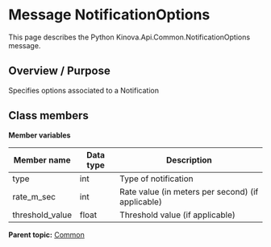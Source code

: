 # Message NotificationOptions

This page describes the Python Kinova.Api.Common.NotificationOptions message.

## Overview / Purpose

Specifies options associated to a Notification

## Class members

 **Member variables** 

|Member name|Data type|Description|
|-----------|---------|-----------|
|type|int|Type of notification|
|rate\_m\_sec|int|Rate value \(in meters per second\) \(if applicable\)|
|threshold\_value|float|Threshold value \(if applicable\)|

**Parent topic:** [Common](../references/summary_Common.md)

